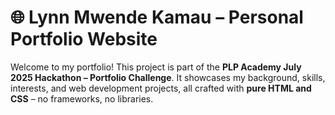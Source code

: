 # 🌐 Lynn Mwende Kamau – Personal Portfolio Website

Welcome to my portfolio! This project is part of the **PLP Academy July 2025 Hackathon – Portfolio Challenge**. It showcases my background, skills, interests, and web development projects, all crafted with **pure HTML and CSS** – no frameworks, no libraries.
